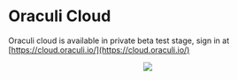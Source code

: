 # Oraculi Cloud

Oraculi cloud is available in private beta test stage, sign in at [https://cloud.oraculi.io/](https://cloud.oraculi.io/)

<p align="center">
    <img src="https://komiser-assets-cdn.s3.eu-central-1.amazonaws.com/images/komiser-oraculi.png"/>
</p>